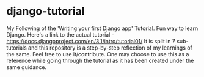 # django-tutorial
My Following of the 'Writing your first Django app' Tutorial. Fun way to learn Django.
Here's a link to the actual tutorial - https://docs.djangoproject.com/en/3.1/intro/tutorial01/
It is split in 7 sub-tutorials and this repository is a step-by-step reflection of my learnings of the same.
Feel free to use it/contribute. One may choose to use this as a reference while going through the tutorial as it has been created under the same guidance.
